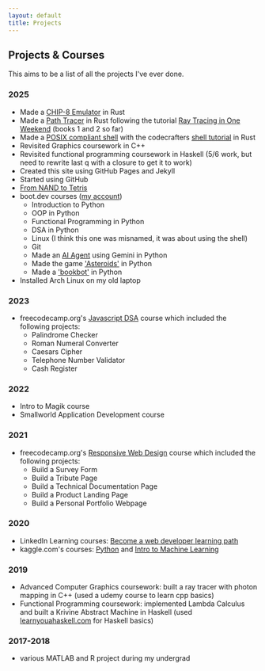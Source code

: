 ```yaml
---
layout: default
title: Projects
---
```


## Projects & Courses

This aims to be a list of all the projects I've ever done.

### 2025

- Made a [CHIP-8 Emulator](https://github.com/CarolineMillan/CHIP8_emulator) in Rust
- Made a [Path Tracer](https://github.com/CarolineMillan/pathtracer_rs_bk2) in Rust following the tutorial [Ray Tracing in One Weekend](https://raytracing.github.io/) (books 1 and 2 so far)
- Made a [POSIX compliant shell](https://github.com/CarolineMillan/codecrafters-shell-rust) with the codecrafters [shell tutorial](https://app.codecrafters.io/courses/shell/overview) in Rust
- Revisited Graphics coursework in C++
- Revisited functional programming coursework in Haskell (5/6 work, but need to rewrite last q with a closure to get it to work)
- Created this site using GitHub Pages and Jekyll
- Started using GitHub
- [From NAND to Tetris](https://www.nand2tetris.org/)
- boot.dev courses ([my account](https://www.boot.dev/u/elementaryread27))
  - Introduction to Python
  - OOP in Python
  - Functional Programming in Python
  - DSA in Python
  - Linux (I think this one was misnamed, it was about using the shell)
  - Git
  - Made an [AI Agent](https://github.com/CarolineMillan/my_ai_agent) using Gemini in Python
  - Made the game ['Asteroids'](https://github.com/CarolineMillan/asteroids) in Python
  - Made a ['bookbot'](https://github.com/CarolineMillan/bookbot) in Python
- Installed Arch Linux on my old laptop

### 2023

- freecodecamp.org's [Javascript DSA](https://www.freecodecamp.org/certification/carolinemillan/javascript-algorithms-and-data-structures) course which included the following projects:
  - Palindrome Checker
  - Roman Numeral Converter
  - Caesars Cipher
  - Telephone Number Validator
  - Cash Register

### 2022

- Intro to Magik course
- Smallworld Application Development course

### 2021

- freecodecamp.org's [Responsive Web Design](https://www.freecodecamp.org/certification/carolinemillan/responsive-web-design) course which included the following projects:
  - Build a Survey Form
  - Build a Tribute Page
  - Build a Technical Documentation Page
  - Build a Product Landing Page
  - Build a Personal Portfolio Webpage

### 2020

- LinkedIn Learning courses: [Become a web developer learning path](https://www.linkedin.com/learning/certificates/f2e5be738634417e876ab8134668cd9fcb137b4d02ca29f31ed6cf869be07322?trk=backfilled_certificate)
- kaggle.com's courses: [Python](https://www.kaggle.com/learn/certification/caromillan/python) and [Intro to Machine Learning](https://www.kaggle.com/learn/certification/caromillan/intro-to-machine-learning)

### 2019

- Advanced Computer Graphics coursework: built a ray tracer with photon mapping in C++ (used a udemy course to learn cpp basics)
- Functional Programming coursework: implemented Lambda Calculus and built a Krivine Abstract Machine in Haskell (used [learnyouahaskell.com](https://learnyouahaskell.com/) for Haskell basics)

### 2017-2018

- various MATLAB and R project during my undergrad
